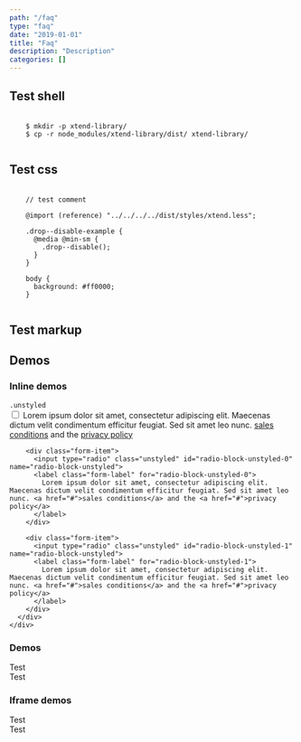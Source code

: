 ```yaml
---
path: "/faq"
type: "faq"
date: "2019-01-01"
title: "Faq"
description: "Description"
categories: []
---
```


<h2>Test shell</h2>

<pre>
  <code class="language-shell">
    $ mkdir -p xtend-library/
    $ cp -r node_modules/xtend-library/dist/ xtend-library/
  </code>
</pre>

<h2>Test css</h2>

<pre>
  <code class="language-less">
    // test comment
    
    @import (reference) "../../../../dist/styles/xtend.less";
    
    .drop--disable-example {
      @media @min-sm {
        .drop--disable();
      }
    }
    
    body {
      background: #ff0000;
    }
  </code>
</pre>

<h2>Test markup</h2>

<script type="text/plain" class="language-markup">
  <a href="#" class="btn">
    <span><!-- content --></span>
  </a>
  <button type="button" class="btn">
    <span><!-- content --></span>
  </button>
</script>

<h2>Demos</h2>

<h3>Inline demos</h2>

<demo>
  <div class="demo-inline">
    <div class="demo-item demo-preview" data-name="vanilla">
      <div class="demo-text">
        <div class="alert_content">
          <code>.unstyled</code>
        </div>
      </div>
      <div class="demo-source demo-source-from" data-lang="language-markup">
        <div class="form-item">
          <input type="checkbox" class="unstyled" id="checkbox-block-unstyled">
          <label class="form-label" for="checkbox-block-unstyled">
            Lorem ipsum dolor sit amet, consectetur adipiscing elit. Maecenas dictum velit condimentum efficitur feugiat. Sed sit amet leo nunc. <a href="#">sales conditions</a> and the <a href="#">privacy policy</a>
          </label>
        </div>
  
        <div class="form-item">
          <input type="radio" class="unstyled" id="radio-block-unstyled-0" name="radio-block-unstyled">
          <label class="form-label" for="radio-block-unstyled-0">
            Lorem ipsum dolor sit amet, consectetur adipiscing elit. Maecenas dictum velit condimentum efficitur feugiat. Sed sit amet leo nunc. <a href="#">sales conditions</a> and the <a href="#">privacy policy</a>
          </label>
        </div>
  
        <div class="form-item">
          <input type="radio" class="unstyled" id="radio-block-unstyled-1" name="radio-block-unstyled">
          <label class="form-label" for="radio-block-unstyled-1">
            Lorem ipsum dolor sit amet, consectetur adipiscing elit. Maecenas dictum velit condimentum efficitur feugiat. Sed sit amet leo nunc. <a href="#">sales conditions</a> and the <a href="#">privacy policy</a>
          </label>
        </div>
      </div>
    </div>
  </div>
</demo>

<h3>Demos</h2>

<demo>
  <demovanilla src="demos/faq/test-vanilla" name="vanilla">
    <div class="demo-text">
      <div class="alert_content">
        Test
      </div>
    </div>
  </demovanilla>
  <demoreact src="demos/faq/test-react" name="react">
    <div class="demo-text">
      <div class="alert_content">
        Test
      </div>
    </div>
  </demoreact>
</demo>

<h3>Iframe demos</h2>

<demo>
  <div class="demo-item" data-iframe="demos/faq/test-vanilla-iframe" data-name="vanilla">
    <div class="demo-text">
      <div class="alert_content">
        Test
      </div>
    </div>
  </div>
  <div class="demo-item" data-iframe="demos/faq/test-react-iframe" data-name="react">
    <div class="demo-text">
      <div class="alert_content">
        Test
      </div>
    </div>
  </div>
</demo>
